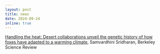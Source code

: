 ```yaml
---
layout: post
title: news
date: 2024-09-24
inline: true
---
```


[Handling the heat: Desert collaborations unveil the genetic history of how foxes have adapted to a warming climate](https://www.berkeleysciencereview.com/article/2024/09/25/handling-the-heat), Samvardhini Sridharan, Berkeley Science Review  
